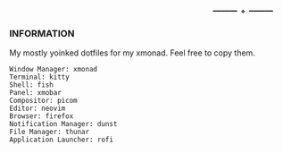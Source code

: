                                                        ━━━━━━ ❖ ━━━━━━ 
 ###  INFORMATION
My mostly yoinked dotfiles for my xmonad. Feel free to copy them.

    Window Manager: xmonad
    Terminal: kitty
    Shell: fish
    Panel: xmobar
    Compositor: picom
    Editor: neovim
    Browser: firefox
    Notification Manager: dunst
    File Manager: thunar
    Application Launcher: rofi
